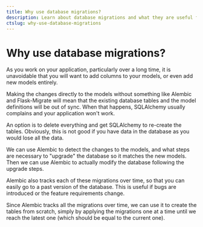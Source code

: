 ```yaml
---
title: Why use database migrations?
description: Learn about database migrations and what they are useful for.
ctslug: why-use-database-migrations
---
```


# Why use database migrations?

As you work on your application, particularly over a long time, it is unavoidable that you will want to add columns to your models, or even add new models entirely.

Making the changes directly to the models without something like Alembic and Flask-Migrate will mean that the existing database tables and the model definitions will be out of sync. When that happens, SQLAlchemy usually complains and your application won't work.

An option is to delete everything and get SQLAlchemy to re-create the tables. Obviously, this is not good if you have data in the database as you would lose all the data.

We can use Alembic to detect the changes to the models, and what steps are necessary to "upgrade" the database so it matches the new models. Then we can use Alembic to actually modify the database following the upgrade steps.

Alembic also tracks each of these migrations over time, so that you can easily go to a past version of the database. This is useful if bugs are introduced or the feature requirements change.

Since Alembic tracks all the migrations over time, we can use it to create the tables from scratch, simply by applying the migrations one at a time until we reach the latest one (which should be equal to the current one).